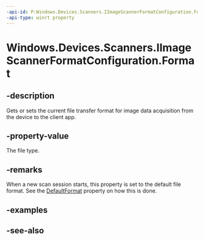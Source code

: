 ----api-id: P:Windows.Devices.Scanners.IImageScannerFormatConfiguration.Format
-api-type: winrt property
---<!-- Property syntaxpublic Windows.Devices.Scanners.ImageScannerFormat Format { get;  set; }--># Windows.Devices.Scanners.IImageScannerFormatConfiguration.Format## -descriptionGets or sets the current file transfer format for image data acquisition from the device to the client app.## -property-valueThe file type.## -remarksWhen a new scan session starts, this property is set to the default file format. See the [DefaultFormat](iimagescannerformatconfiguration_defaultformat.md) property on how this is done.## -examples## -see-also
